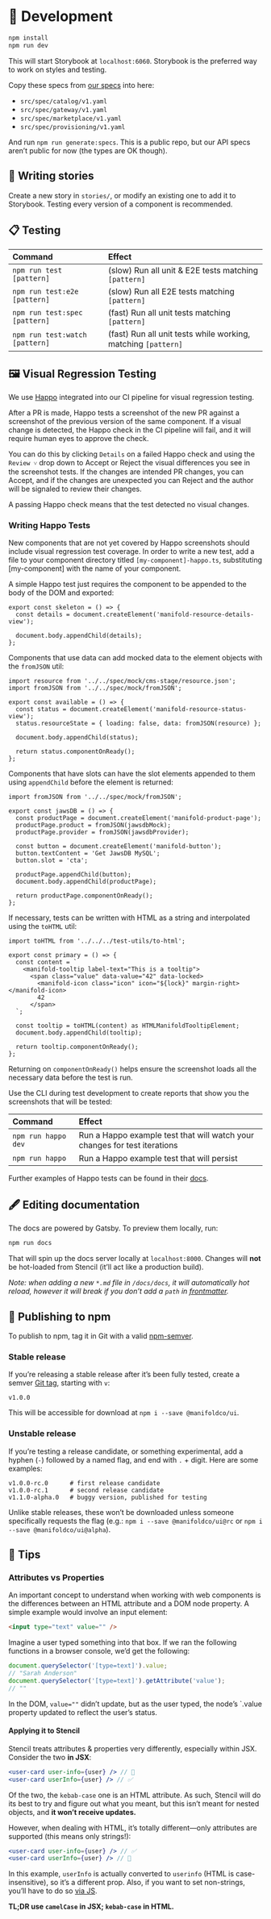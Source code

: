 # 🔨 Development

```bash
npm install
npm run dev
```

This will start Storybook at `localhost:6060`. Storybook is the preferred way
to work on styles and testing.

Copy these specs from [our specs][specs] into here:

- `src/spec/catalog/v1.yaml`
- `src/spec/gateway/v1.yaml`
- `src/spec/marketplace/v1.yaml`
- `src/spec/provisioning/v1.yaml`

And run `npm run generate:specs`. This is a public repo, but our API specs
aren’t public for now (the types are OK though).

## 📖 Writing stories

Create a new story in `stories/`, or modify an existing one to add it to
Storybook. Testing every version of a component is recommended.

## 📋 Testing

| Command                        | Effect                                                        |
| :----------------------------- | :------------------------------------------------------------ |
| `npm run test [pattern]`       | (slow) Run all unit & E2E tests matching `[pattern]`          |
| `npm run test:e2e [pattern]`   | (slow) Run all E2E tests matching `[pattern]`                 |
| `npm run test:spec [pattern]`  | (fast) Run all unit tests matching `[pattern]`                |
| `npm run test:watch [pattern]` | (fast) Run all unit tests while working, matching `[pattern]` |

## 🖼️ Visual Regression Testing

We use [Happo](https://happo.io/) integrated into our CI pipeline for visual regression testing.

After a PR is made, Happo tests a screenshot of the new PR against a screenshot of the previous version of the same component. If a visual change is detected, the Happo check in the CI pipeline will fail, and it will require human eyes to approve the check.

You can do this by clicking `Details` on a failed Happo check and using the `Review ˅` drop down to Accept or Reject the visual differences you see in the screenshot tests. If the changes are intended PR changes, you can Accept, and if the changes are unexpected you can Reject and the author will be signaled to review their changes.

A passing Happo check means that the test detected no visual changes.

### Writing Happo Tests

New components that are not yet covered by Happo screenshots should include visual regression test coverage. In order to write a new test, add a file to your component directory titled `[my-component]-happo.ts`, substituting [my-component] with the name of your component.

A simple Happo test just requires the component to be appended to the body of the DOM and exported:
```
export const skeleton = () => {
  const details = document.createElement('manifold-resource-details-view');

  document.body.appendChild(details);
};
```

Components that use data can add mocked data to the element objects with the `fromJSON` util:
```
import resource from '../../spec/mock/cms-stage/resource.json';
import fromJSON from '../../spec/mock/fromJSON';

export const available = () => {
  const status = document.createElement('manifold-resource-status-view');
  status.resourceState = { loading: false, data: fromJSON(resource) };

  document.body.appendChild(status);

  return status.componentOnReady();
};
```

Components that have slots can have the slot elements appended to them using `appendChild` before the element is returned:
```
import fromJSON from '../../spec/mock/fromJSON';

export const jawsDB = () => {
  const productPage = document.createElement('manifold-product-page');
  productPage.product = fromJSON(jawsdbMock);
  productPage.provider = fromJSON(jawsdbProvider);

  const button = document.createElement('manifold-button');
  button.textContent = 'Get JawsDB MySQL';
  button.slot = 'cta';

  productPage.appendChild(button);
  document.body.appendChild(productPage);

  return productPage.componentOnReady();
};
```

If necessary, tests can be written with HTML as a string and interpolated using the `toHTML` util:
```
import toHTML from '../../../test-utils/to-html';

export const primary = () => {
  const content = `
    <manifold-tooltip label-text="This is a tooltip">
      <span class="value" data-value="42" data-locked>
        <manifold-icon class="icon" icon="${lock}" margin-right></manifold-icon>
        42
      </span>
  `;

  const tooltip = toHTML(content) as HTMLManifoldTooltipElement;
  document.body.appendChild(tooltip);

  return tooltip.componentOnReady();
};
```

Returning on `componentOnReady()` helps ensure the screenshot loads all the necessary data before the test is run.

Use the CLI during test development to create reports that show you the screenshots that will be tested:

| Command                        | Effect                                                        |
| :----------------------------- | :------------------------------------------------------------ |
| `npm run happo dev`       | Run a Happo example test that will watch your changes for test iterations            |
| `npm run happo`   | Run a Happo example test that will persist                 |

Further examples of Happo tests can be found in their [docs](https://github.com/happo/happo.io/blob/master/README.md#defining-examples).

## 🖋️ Editing documentation

The docs are powered by Gatsby. To preview them locally, run:

```bash
npm run docs
```

That will spin up the docs server locally at `localhost:8000`. Changes will
**not** be hot-loaded from Stencil (it’ll act like a production build).

_Note: when adding a new `*.md` file in `/docs/docs`, it will automatically
hot reload, however it will break if you don’t add a `path` in
[frontmatter][frontmatter]._

## 🚀 Publishing to npm

To publish to npm, tag it in Git with a valid [npm-semver][npm-semver].

### Stable release

If you’re releasing a stable release after it’s been fully tested, create a
semver [Git tag][git-tag], starting with `v`:

```
v1.0.0
```

This will be accessible for download at `npm i --save @manifoldco/ui`.

### Unstable release

If you’re testing a release candidate, or something experimental, add a
hyphen (`-`) followed by a named flag, and end with `.` + digit. Here are
some examples:

```
v1.0.0-rc.0      # first release candidate
v1.0.0-rc.1      # second release candidate
v1.1.0-alpha.0   # buggy version, published for testing
```

Unlike stable releases, these won’t be downloaded unless someone specifically
requests the flag (e.g.: `npm i --save @manifoldco/ui@rc` or `npm i --save @manifoldco/ui@alpha`).

[git-tag]: https://help.github.com/en/articles/working-with-tags
[npm-semver]: https://docs.npmjs.com/misc/semver
[specs]: https://github.com/manifoldco/marketplace/tree/master/specs
[swagger-to-ts]: https://www.npmjs.com/package/@manifoldco/swagger-to-ts

## 💁 Tips

### Attributes vs Properties

An important concept to understand when working with web components is the
differences between an HTML attribute and a DOM node property. A simple
example would involve an input element:

```html
<input type="text" value="" />
```

Imagine a user typed something into that box. If we ran the following
functions in a browser console, we’d get the following:

```js
document.querySelector('[type=text]').value;
// "Sarah Anderson"
document.querySelector('[type=text]').getAttribute('value');
// ""
```

In the DOM, `value=""` didn’t update, but as the user typed, the node’s
`.value property updated to reflect the user’s status.

#### Applying it to Stencil

Stencil treats attributes & properties very differently, especially within
JSX. Consider the two **in JSX**:

```jsx
<user-card user-info={user} /> // 🚫
<user-card userInfo={user} /> // ✅
```

Of the two, the `kebab-case` one is an HTML attribute. As such, Stencil will
do its best to try and figure out what you meant, but this isn’t meant for
nested objects, and **it won’t receive updates.**

However, when dealing with HTML, it’s totally different—only attributes are
supported (this means only strings!):

```jsx
<user-card user-info={user} /> // ✅
<user-card userInfo={user} /> // 🚫
```

In this example, `userInfo` is actually converted to `userinfo` (HTML is
case-insensitive), so it’s a different prop. Also, if you want to set
non-strings, you’ll have to do so [via JS][stencil-properties].

**TL;DR use `camelCase` in JSX; `kebab-case` in HTML.**

[frontmatter]: https://jekyllrb.com/docs/front-matter/
[specs]: https://github.com/manifoldco/marketplace/tree/master/specs
[stencil-properties]: https://stenciljs.com/docs/properties

